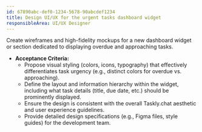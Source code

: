 ```yaml
---
id: 67890abc-def0-1234-5678-90abcdef1234
title: Design UI/UX for the urgent tasks dashboard widget
responsibleArea: UI/UX Designer
---
```

Create wireframes and high-fidelity mockups for a new dashboard widget or section dedicated to displaying overdue and approaching tasks.

*   **Acceptance Criteria:**
    *   Propose visual styling (colors, icons, typography) that effectively differentiates task urgency (e.g., distinct colors for overdue vs. approaching).
    *   Define the layout and information hierarchy within the widget, including what task details (title, due date, etc.) should be prominently displayed.
    *   Ensure the design is consistent with the overall Taskly.chat aesthetic and user experience guidelines.
    *   Provide detailed design specifications (e.g., Figma files, style guides) for the development team.